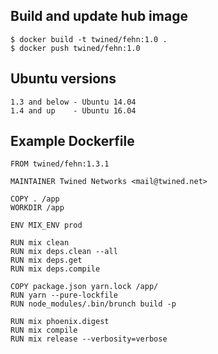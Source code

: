 ## Build and update hub image

```
$ docker build -t twined/fehn:1.0 .
$ docker push twined/fehn:1.0
```

## Ubuntu versions

```
1.3 and below - Ubuntu 14.04
1.4 and up    - Ubuntu 16.04
```

## Example Dockerfile

```
FROM twined/fehn:1.3.1

MAINTAINER Twined Networks <mail@twined.net>

COPY . /app
WORKDIR /app

ENV MIX_ENV prod

RUN mix clean
RUN mix deps.clean --all
RUN mix deps.get
RUN mix deps.compile

COPY package.json yarn.lock /app/
RUN yarn --pure-lockfile
RUN node_modules/.bin/brunch build -p

RUN mix phoenix.digest
RUN mix compile
RUN mix release --verbosity=verbose
```
